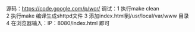源码：https://code.google.com/p/wcr/
调试：1 执行make clean  
	  2 执行make 编译生成shttpd文件
	  3 添加index.html到/usr/local/var/www 目录
	  4 在浏览器输入：IP：8080/index.html  即可
